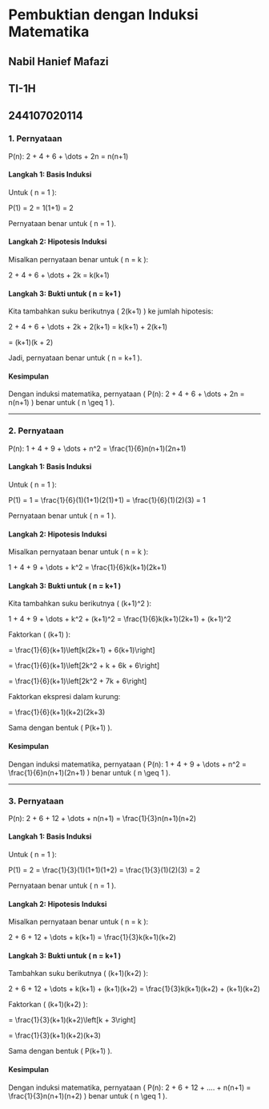 
# Pembuktian dengan Induksi Matematika
## Nabil Hanief Mafazi
## TI-1H
## 244107020114


### 1. Pernyataan
P(n): 2 + 4 + 6 + \dots + 2n = n(n+1)

#### Langkah 1: Basis Induksi
Untuk \( n = 1 \):

P(1) = 2 = 1(1+1) = 2

Pernyataan benar untuk \( n = 1 \).

#### Langkah 2: Hipotesis Induksi
Misalkan pernyataan benar untuk \( n = k \):

2 + 4 + 6 + \dots + 2k = k(k+1)


#### Langkah 3: Bukti untuk \( n = k+1 \)
Kita tambahkan suku berikutnya \( 2(k+1) \) ke jumlah hipotesis:

2 + 4 + 6 + \dots + 2k + 2(k+1) = k(k+1) + 2(k+1)


= (k+1)(k + 2)

Jadi, pernyataan benar untuk \( n = k+1 \).

#### Kesimpulan
Dengan induksi matematika, pernyataan \( P(n): 2 + 4 + 6 + \dots + 2n = n(n+1) \) benar untuk \( n \geq 1 \).

---

### 2. Pernyataan

P(n): 1 + 4 + 9 + \dots + n^2 = \frac{1}{6}n(n+1)(2n+1)


#### Langkah 1: Basis Induksi
Untuk \( n = 1 \):

P(1) = 1 = \frac{1}{6}(1)(1+1)(2(1)+1) = \frac{1}{6}(1)(2)(3) = 1

Pernyataan benar untuk \( n = 1 \).

#### Langkah 2: Hipotesis Induksi
Misalkan pernyataan benar untuk \( n = k \):

1 + 4 + 9 + \dots + k^2 = \frac{1}{6}k(k+1)(2k+1)


#### Langkah 3: Bukti untuk \( n = k+1 \)
Kita tambahkan suku berikutnya \( (k+1)^2 \):

1 + 4 + 9 + \dots + k^2 + (k+1)^2 = \frac{1}{6}k(k+1)(2k+1) + (k+1)^2

Faktorkan \( (k+1) \):

= \frac{1}{6}(k+1)\left[k(2k+1) + 6(k+1)\right]


= \frac{1}{6}(k+1)\left[2k^2 + k + 6k + 6\right]


= \frac{1}{6}(k+1)\left[2k^2 + 7k + 6\right]

Faktorkan ekspresi dalam kurung:

= \frac{1}{6}(k+1)(k+2)(2k+3)

Sama dengan bentuk \( P(k+1) \).

#### Kesimpulan
Dengan induksi matematika, pernyataan \( P(n): 1 + 4 + 9 + \dots + n^2 = \frac{1}{6}n(n+1)(2n+1) \) benar untuk \( n \geq 1 \).

---

### 3. Pernyataan

P(n): 2 + 6 + 12 + \dots + n(n+1) = \frac{1}{3}n(n+1)(n+2)


#### Langkah 1: Basis Induksi
Untuk \( n = 1 \):

P(1) = 2 = \frac{1}{3}(1)(1+1)(1+2) = \frac{1}{3}(1)(2)(3) = 2

Pernyataan benar untuk \( n = 1 \).

#### Langkah 2: Hipotesis Induksi
Misalkan pernyataan benar untuk \( n = k \):

2 + 6 + 12 + \dots + k(k+1) = \frac{1}{3}k(k+1)(k+2)


#### Langkah 3: Bukti untuk \( n = k+1 \)
Tambahkan suku berikutnya \( (k+1)(k+2) \):

2 + 6 + 12 + \dots + k(k+1) + (k+1)(k+2) = \frac{1}{3}k(k+1)(k+2) + (k+1)(k+2)

Faktorkan \( (k+1)(k+2) \):

= \frac{1}{3}(k+1)(k+2)\left[k + 3\right]


= \frac{1}{3}(k+1)(k+2)(k+3)

Sama dengan bentuk \( P(k+1) \).

#### Kesimpulan
Dengan induksi matematika, pernyataan \( P(n): 2 + 6 + 12 + \.... + n(n+1) = \frac{1}{3}n(n+1)(n+2) \) benar untuk \( n \geq 1 \).
